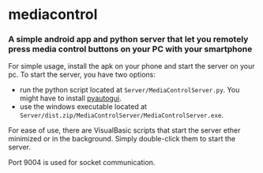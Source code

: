 # mediacontrol
### A simple android app and python server that let you remotely press media control buttons on your PC with your smartphone


For simple usage, install the apk on your phone and start the server on your pc.
To start the server, you have two options:
- run the  python script located at `Server/MediaControlServer.py`. You might have to install [pyautogui](https://pyautogui.readthedocs.io/en/latest/).
- use the windows executable located at `Server/dist.zip/MediaControlServer/MediaControlServer.exe`.

For ease of use, there are VisualBasic scripts that start the server ether minimized or in the background. Simply double-click them to start the server.

Port 9004 is used for socket communication.
